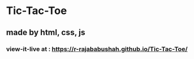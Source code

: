 # Tic-Tac-Toe

## made by html, css, js

### view-it-live at : https://r-rajababushah.github.io/Tic-Tac-Toe/

